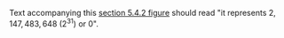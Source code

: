 Text accompanying this [section 5.4.2 figure](https://drek4537l1klr.cloudfront.net/mcnamara/Figures/05_01_UN01.png) should read "it represents $2,147,483,648$ ($2^{31}$) or $0$".
